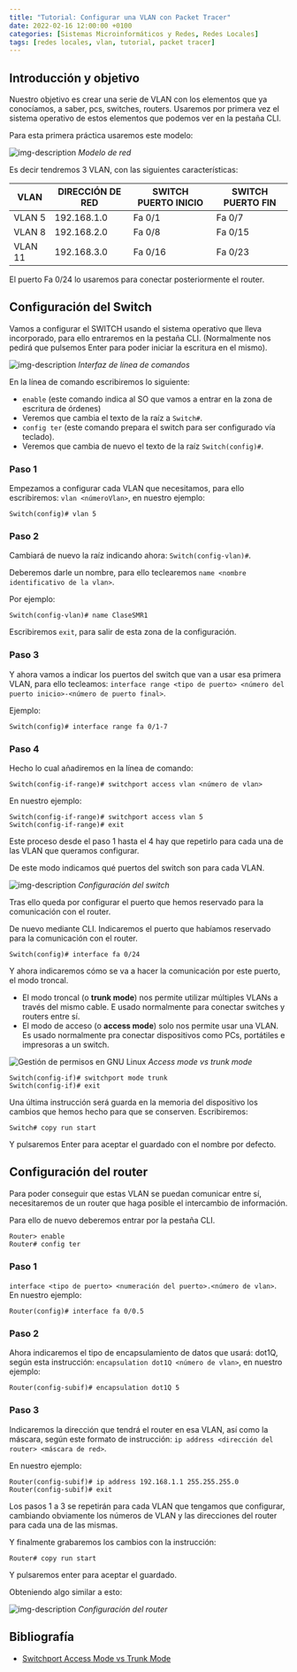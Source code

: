 ```yaml
---
title: "Tutorial: Configurar una VLAN con Packet Tracer" 
date: 2022-02-16 12:00:00 +0100
categories: [Sistemas Microinformáticos y Redes, Redes Locales]
tags: [redes locales, vlan, tutorial, packet tracer]
---
```


## Introducción y objetivo

Nuestro objetivo es crear una serie de VLAN con los elementos que ya conocíamos, a saber, pcs, switches, routers. Usaremos por primera vez el sistema operativo de estos elementos que podemos ver en la pestaña CLI.

Para esta primera práctica usaremos este modelo:

![img-description](/assets/img/tutorial-vlan-packet-tracer/modeloVlan.png)
_Modelo de red_

Es decir tendremos 3 VLAN, con las siguientes características:

| VLAN | DIRECCIÓN DE RED | SWITCH PUERTO INICIO | SWITCH PUERTO FIN |
|---|---|---|---|
| VLAN 5 | 192.168.1.0 | Fa 0/1 | Fa 0/7 |
| VLAN 8 | 192.168.2.0 | Fa 0/8 | Fa 0/15 |
| VLAN 11 | 192.168.3.0 | Fa 0/16 | Fa 0/23 |

El puerto Fa 0/24 lo usaremos para conectar posteriormente el router.

## Configuración del Switch

Vamos a configurar el SWITCH usando el sistema operativo que lleva incorporado, para ello entraremos en la pestaña CLI. (Normalmente nos pedirá que pulsemos Enter para poder iniciar la escritura en el mismo).

![img-description](/assets/img/tutorial-vlan-packet-tracer/consolaSwitch.png)
_Interfaz de línea de comandos_

En la línea de comando escribiremos lo siguiente:

- `enable` (este comando indica al SO que vamos a entrar en la zona de escritura de órdenes)
- Veremos que cambia el texto de la raíz a `Switch#`.
- `config ter` (este comando prepara el switch para ser configurado vía teclado).
- Veremos que cambia de nuevo el texto de la raíz `Switch(config)#`.

### Paso 1

Empezamos a configurar cada VLAN que necesitamos, para ello escribiremos: `vlan <númeroVlan>`, en nuestro ejemplo:

```console
Switch(config)# vlan 5
```

### Paso 2

Cambiará de nuevo la raíz indicando ahora: `Switch(config-vlan)#`.

Deberemos darle un nombre, para ello teclearemos `name <nombre identificativo de la vlan>`.

Por ejemplo:

```console
Switch(config-vlan)# name ClaseSMR1
```

Escribiremos `exit`, para salir de esta zona de la configuración.

### Paso 3

Y ahora vamos a indicar los puertos del switch que van a usar esa primera VLAN, para ello tecleamos: `interface range <tipo de puerto> <número del puerto inicio>-<número de puerto final>`.

Ejemplo: 

```console
Switch(config)# interface range fa 0/1-7
```

### Paso 4

Hecho lo cual añadiremos en la línea de comando:

```console
Switch(config-if-range)# switchport access vlan <número de vlan>
```


En nuestro ejemplo:

```console
Switch(config-if-range)# switchport access vlan 5
Switch(config-if-range)# exit
```

Este proceso desde el paso 1 hasta el 4 hay que repetirlo para cada una de las VLAN que queramos configurar. 

De este modo indicamos qué puertos del switch son para cada VLAN.


![img-description](/assets/img/tutorial-vlan-packet-tracer/configuracionSwitch.png)
_Configuración del switch_

Tras ello queda por configurar el puerto que hemos reservado para la comunicación con el router.

De nuevo mediante CLI. Indicaremos el puerto que habíamos reservado para la comunicación con el router.

```console
Switch(config)# interface fa 0/24
```

Y ahora indicaremos cómo se va a hacer la comunicación por este puerto, el modo troncal.

- El modo troncal (o **trunk mode**) nos permite utilizar múltiples VLANs a través del mismo cable. E usado normalmente para conectar switches y routers entre sí.
- El modo de acceso (o **access mode**) solo nos permite usar una VLAN. Es usado normalmente pra conectar dispositivos como PCs, portátiles e impresoras a un switch.

![Gestión de permisos en GNU Linux](/assets/img/tutorial-vlan-packet-tracer/switchportAccessModeVsTrunkMode.webp)
_Access mode vs trunk mode_


```console
Switch(config-if)# switchport mode trunk
Switch(config-if)# exit
```

Una última instrucción será guarda en la memoria del dispositivo los cambios que hemos hecho para que se conserven. Escribiremos:

```console
Switch# copy run start
```

Y pulsaremos Enter para aceptar el guardado con el nombre por defecto.

## Configuración del router

Para poder conseguir que estas VLAN se puedan comunicar entre sí, necesitaremos de un router que haga posible el intercambio de información.

Para ello de nuevo deberemos entrar por la pestaña CLI.

```console
Router> enable
Router# config ter
```

### Paso 1

`interface <tipo de puerto> <numeración del puerto>.<número de vlan>`. En nuestro ejemplo: 

```console
Router(config)# interface fa 0/0.5
```

### Paso 2

Ahora indicaremos el tipo de encapsulamiento de datos que usará: dot1Q, según esta instrucción:
`encapsulation dot1Q <número de vlan>`, en nuestro ejemplo:

```console
Router(config-subif)# encapsulation dot1Q 5
```

### Paso 3

Indicaremos la dirección que tendrá el router en esa VLAN, así como la máscara, según este formato de instrucción: `ip address <dirección del router> <máscara de red>`.

En nuestro ejemplo:

```console
Router(config-subif)# ip address 192.168.1.1 255.255.255.0
Router(config-subif)# exit
```

Los pasos 1 a 3 se repetirán para cada VLAN que tengamos que configurar, cambiando obviamente los números de VLAN y las direcciones del router para cada una de las mismas.

Y finalmente grabaremos los cambios con la instrucción: 

```console
Router# copy run start
``` 

Y pulsaremos enter para aceptar el guardado. 

Obteniendo algo similar a esto:

![img-description](/assets/img/tutorial-vlan-packet-tracer/configuracionRouter.png)
_Configuración del router_

## Bibliografía

- [Switchport Access Mode vs Trunk Mode](https://ipwithease.com/switchport-trunk-mode-vs-access-mode/)